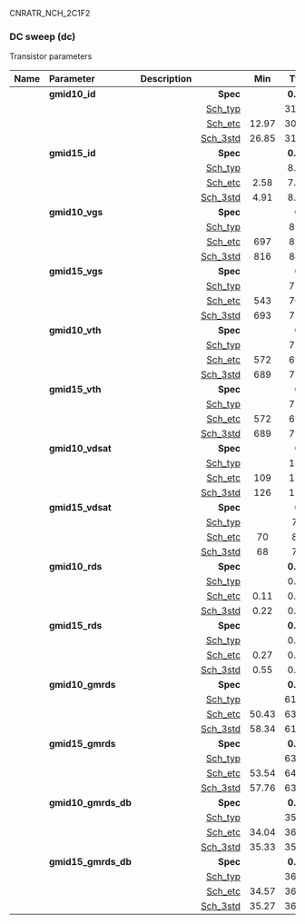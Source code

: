 CNRATR_NCH_2C1F2

### DC sweep (dc)

Transistor parameters



|**Name**|**Parameter**|**Description**| |**Min**|**Typ**|**Max**| Unit|
|:---|:---|:---|---:|:---:|:---:|:---:| ---:|
||**gmid10\_id** | | **Spec**  |  | **0.00** |  | **uA** |
| | | |<a href='results/dc_Sch_typical.html'>Sch_typ</a>| | 31.09 |  | |
| | | |<a href='results/dc_Sch_etc.html'>Sch_etc</a>|12.97 | 30.16 | 54.06 | |
| | | |<a href='results/dc_Sch_mc.html'>Sch_3std</a>|26.85 | 31.13 | 35.40 | |
||**gmid15\_id** | | **Spec**  |  | **0.00** |  | **uA** |
| | | |<a href='results/dc_Sch_typical.html'>Sch_typ</a>| | 8.89 |  | |
| | | |<a href='results/dc_Sch_etc.html'>Sch_etc</a>|2.58 | 7.96 | 19.52 | |
| | | |<a href='results/dc_Sch_mc.html'>Sch_3std</a>|4.91 | 8.84 | 12.76 | |
||**gmid10\_vgs** | | **Spec**  |  | **0** |  | **mV** |
| | | |<a href='results/dc_Sch_typical.html'>Sch_typ</a>| | 839 |  | |
| | | |<a href='results/dc_Sch_etc.html'>Sch_etc</a>|697 | 820 | 971 | |
| | | |<a href='results/dc_Sch_mc.html'>Sch_3std</a>|816 | 840 | 865 | |
||**gmid15\_vgs** | | **Spec**  |  | **0** |  | **mV** |
| | | |<a href='results/dc_Sch_typical.html'>Sch_typ</a>| | 729 |  | |
| | | |<a href='results/dc_Sch_etc.html'>Sch_etc</a>|543 | 705 | 876 | |
| | | |<a href='results/dc_Sch_mc.html'>Sch_3std</a>|693 | 729 | 765 | |
||**gmid10\_vth** | | **Spec**  |  | **0** |  | **mV** |
| | | |<a href='results/dc_Sch_typical.html'>Sch_typ</a>| | 710 |  | |
| | | |<a href='results/dc_Sch_etc.html'>Sch_etc</a>|572 | 693 | 814 | |
| | | |<a href='results/dc_Sch_mc.html'>Sch_3std</a>|689 | 711 | 733 | |
||**gmid15\_vth** | | **Spec**  |  | **0** |  | **mV** |
| | | |<a href='results/dc_Sch_typical.html'>Sch_typ</a>| | 710 |  | |
| | | |<a href='results/dc_Sch_etc.html'>Sch_etc</a>|572 | 693 | 814 | |
| | | |<a href='results/dc_Sch_mc.html'>Sch_3std</a>|689 | 711 | 733 | |
||**gmid10\_vdsat** | | **Spec**  |  | **0** |  | **mV** |
| | | |<a href='results/dc_Sch_typical.html'>Sch_typ</a>| | 133 |  | |
| | | |<a href='results/dc_Sch_etc.html'>Sch_etc</a>|109 | 138 | 156 | |
| | | |<a href='results/dc_Sch_mc.html'>Sch_3std</a>|126 | 133 | 140 | |
||**gmid15\_vdsat** | | **Spec**  |  | **0** |  | **mV** |
| | | |<a href='results/dc_Sch_typical.html'>Sch_typ</a>| | 79 |  | |
| | | |<a href='results/dc_Sch_etc.html'>Sch_etc</a>|70 | 80 | 88 | |
| | | |<a href='results/dc_Sch_mc.html'>Sch_3std</a>|68 | 79 | 91 | |
||**gmid10\_rds** | | **Spec**  |  | **0.00** |  | **MOhm** |
| | | |<a href='results/dc_Sch_typical.html'>Sch_typ</a>| | 0.23 |  | |
| | | |<a href='results/dc_Sch_etc.html'>Sch_etc</a>|0.11 | 0.24 | 0.64 | |
| | | |<a href='results/dc_Sch_mc.html'>Sch_3std</a>|0.22 | 0.23 | 0.25 | |
||**gmid15\_rds** | | **Spec**  |  | **0.00** |  | **MOhm** |
| | | |<a href='results/dc_Sch_typical.html'>Sch_typ</a>| | 0.66 |  | |
| | | |<a href='results/dc_Sch_etc.html'>Sch_etc</a>|0.27 | 0.94 | 2.95 | |
| | | |<a href='results/dc_Sch_mc.html'>Sch_3std</a>|0.55 | 0.67 | 0.78 | |
||**gmid10\_gmrds** | | **Spec**  |  | **0.00** |  | **V** |
| | | |<a href='results/dc_Sch_typical.html'>Sch_typ</a>| | 61.17 |  | |
| | | |<a href='results/dc_Sch_etc.html'>Sch_etc</a>|50.43 | 63.35 | 77.13 | |
| | | |<a href='results/dc_Sch_mc.html'>Sch_3std</a>|58.34 | 61.26 | 64.19 | |
||**gmid15\_gmrds** | | **Spec**  |  | **0.00** |  | **V** |
| | | |<a href='results/dc_Sch_typical.html'>Sch_typ</a>| | 63.37 |  | |
| | | |<a href='results/dc_Sch_etc.html'>Sch_etc</a>|53.54 | 64.07 | 78.51 | |
| | | |<a href='results/dc_Sch_mc.html'>Sch_3std</a>|57.76 | 63.42 | 69.09 | |
||**gmid10\_gmrds\_db** | | **Spec**  |  | **0.00** |  | **dB** |
| | | |<a href='results/dc_Sch_typical.html'>Sch_typ</a>| | 35.72 |  | |
| | | |<a href='results/dc_Sch_etc.html'>Sch_etc</a>|34.04 | 36.00 | 37.74 | |
| | | |<a href='results/dc_Sch_mc.html'>Sch_3std</a>|35.33 | 35.74 | 36.14 | |
||**gmid15\_gmrds\_db** | | **Spec**  |  | **0.00** |  | **dB** |
| | | |<a href='results/dc_Sch_typical.html'>Sch_typ</a>| | 36.04 |  | |
| | | |<a href='results/dc_Sch_etc.html'>Sch_etc</a>|34.57 | 36.09 | 37.90 | |
| | | |<a href='results/dc_Sch_mc.html'>Sch_3std</a>|35.27 | 36.04 | 36.81 | |

